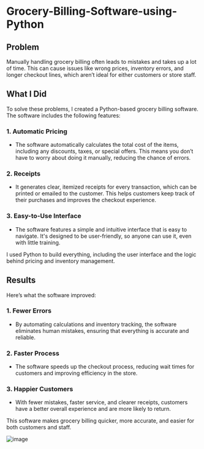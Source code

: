 # Grocery-Billing-Software-using-Python

## Problem

Manually handling grocery billing often leads to mistakes and takes up a lot of time. This can cause issues like wrong prices, inventory errors, and longer checkout lines, which aren’t ideal for either customers or store staff.

## What I Did

To solve these problems, I created a Python-based grocery billing software. The software includes the following features:

### 1. **Automatic Pricing**
   - The software automatically calculates the total cost of the items, including any discounts, taxes, or special offers. This means you don’t have to worry about doing it manually, reducing the chance of errors.

### 2. **Receipts**
   - It generates clear, itemized receipts for every transaction, which can be printed or emailed to the customer. This helps customers keep track of their purchases and improves the checkout experience.

### 3. **Easy-to-Use Interface**
   - The software features a simple and intuitive interface that is easy to navigate. It's designed to be user-friendly, so anyone can use it, even with little training.

I used Python to build everything, including the user interface and the logic behind pricing and inventory management.

## Results

Here’s what the software improved:

### 1. **Fewer Errors**
   - By automating calculations and inventory tracking, the software eliminates human mistakes, ensuring that everything is accurate and reliable.

### 2. **Faster Process**
   - The software speeds up the checkout process, reducing wait times for customers and improving efficiency in the store.

### 3. **Happier Customers**
   - With fewer mistakes, faster service, and clearer receipts, customers have a better overall experience and are more likely to return.

This software makes grocery billing quicker, more accurate, and easier for both customers and staff.




![image](https://github.com/mashkoor098/Grocery-Billing-Software-using-Python/assets/60177001/31c1ed8c-fd92-4293-a4c0-0b80a4ac277b)
